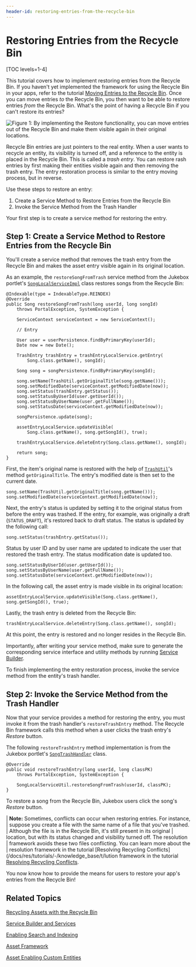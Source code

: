 ```yaml
---
header-id: restoring-entries-from-the-recycle-bin
---
```


# Restoring Entries from the Recycle Bin

[TOC levels=1-4]

This tutorial covers how to implement restoring entries from the Recycle Bin. If
you haven't yet implemented the framework for using the Recycle Bin in your
apps, refer to the tutorial 
[Moving Entries to the Recycle Bin](/docs/mov/tutorials/-/knowledge_base/t/ng-entries-to-the-recycle-bin).
Once you can move entries *to* the Recycle Bin, you then want to be able to
restore entries *from* the Recycle Bin. What's the point of having a
Recycle Bin if you can't restore its entries?

![Figure 1: By implementing the *Restore* functionality, you can move entries out of the Recycle Bin and make them visible again in their original locations.](../../images/restore-entry-rb.png)

Recycle Bin entries are just pointers to the real entity. When a user wants to
recycle an entity, its visibility is turned off, and a reference to the entity
is placed in the Recycle Bin. This is called a *trash entry*. You can restore
rash entries by first making their entities visible again and then removing the
trash entry. The entry restoration process is similar to the entry moving
process, but in reverse. 

Use these steps to restore an entry: 

1. Create a Service Method to Restore Entries from the Recycle Bin
2. Invoke the Service Method from the Trash Handler

Your first step is to create a service method for restoring the entry.

## Step 1: Create a Service Method to Restore Entries from the Recycle Bin

You'll create a service method that removes the trash entry from the Recycle Bin
and makes the asset entry visible again in its original location. 

As an example, the `restoreSongFromTrash` service method from the Jukebox
portlet's [`SongLocalServiceImpl`](https://github.com/liferay-labs/jukebox-portlet/blob/6.2.x/docroot/WEB-INF/src/org/liferay/jukebox/service/impl/SongLocalServiceImpl.java)
class restores songs from the Recycle Bin:

    @Indexable(type = IndexableType.REINDEX)
    @Override
    public Song restoreSongFromTrash(long userId, long songId)
        throws PortalException, SystemException {

        ServiceContext serviceContext = new ServiceContext();

        // Entry

        User user = userPersistence.findByPrimaryKey(userId);
        Date now = new Date();

        TrashEntry trashEntry = trashEntryLocalService.getEntry(
            Song.class.getName(), songId);

        Song song = songPersistence.findByPrimaryKey(songId);

        song.setName(TrashUtil.getOriginalTitle(song.getName()));
        song.setModifiedDate(serviceContext.getModifiedDate(now));
        song.setStatus(trashEntry.getStatus());
        song.setStatusByUserId(user.getUserId());
        song.setStatusByUserName(user.getFullName());
        song.setStatusDate(serviceContext.getModifiedDate(now));

        songPersistence.update(song);

        assetEntryLocalService.updateVisible(
            Song.class.getName(), song.getSongId(), true);

        trashEntryLocalService.deleteEntry(Song.class.getName(), songId);

        return song;
    }

First, the item's original name is restored with the help of [`TrashUtil`](https://docs.liferay.com/portal/6.2/javadocs/com/liferay/portlet/trash/util/TrashUtil.html)'s
method `getOriginalTitle`. The entry's modified date is then set to the current
date. 

    song.setName(TrashUtil.getOriginalTitle(song.getName()));
    song.setModifiedDate(serviceContext.getModifiedDate(now));

Next, the entry's status is updated by setting it to the original status from
before the entry was trashed. If the entry, for example, was originally a draft
(`STATUS_DRAFT`), it's restored back to draft status. The status is updated by
the following call:

    song.setStatus(trashEntry.getStatus());

Status by user ID and by user name are updated to indicate the user that
restored the trash entry. The status modification date is updated too.

    song.setStatusByUserId(user.getUserId());
    song.setStatusByUserName(user.getFullName());
    song.setStatusDate(serviceContext.getModifiedDate(now));

In the following call, the asset entry is made visible in its original location:

    assetEntryLocalService.updateVisible(Song.class.getName(), song.getSongId(), true);

Lastly, the trash entry is deleted from the Recycle Bin:

    trashEntryLocalService.deleteEntry(Song.class.getName(), songId);

At this point, the entry is restored and no longer resides in the Recycle Bin.

Importantly, after writing your service method, make sure to generate the
corresponding service interface and utility methods by running [Service Builder](/docs/6-2/tutorials/-/knowledge_base/t/running-service-builder-and-understanding-the-generated-code).

To finish implementing the entry restoration process, invoke the service method 
from the entity's trash handler.

## Step 2: Invoke the Service Method from the Trash Handler

Now that your service provides a method for restoring the entry, you must invoke
it from the trash handler's `restoreTrashEntry` method. The Recycle Bin
framework calls this method when a user clicks the trash entry's *Restore*
button. 

The following `restoreTrashEntry` method implementation is from the Jukebox
portlet's [`SongTrashHandler`](https://github.com/liferay-labs/jukebox-portlet/blob/6.2.x/docroot/WEB-INF/src/org/liferay/jukebox/trash/SongTrashHandler.java)
class. 

    @Override
    public void restoreTrashEntry(long userId, long classPK)
        throws PortalException, SystemException {

        SongLocalServiceUtil.restoreSongFromTrash(userId, classPK);
    }

To restore a song from the Recycle Bin, Jukebox users click the song's *Restore*
button. 

| **Note:** Sometimes, conflicts can occur when restoring entries. For instance,
| suppose you create a file with the same name of a file that you've trashed.
| Although the file is in the Recycle Bin, it's still present in its original
| location, but with its status changed and visibility turned off. The resolution
| framework avoids these two files conflicting. You can learn more about the
| resolution framework in the tutorial [Resolving Recycling Conflicts](/docs/res/tutorials/-/knowledge_base/t/lution framework in the tutorial [Resolving Recycling Conflicts](/develop/tutorials/-/knowledge_base/resolving-recycling-conflicts).

You now know how to provide the means for users to restore your app's entries
from the Recycle Bin!

## Related Topics

[Recycling Assets with the Recycle Bin](/docs/6-2/user/-/knowledge_base/u/recycling-assets-with-the-recycle-bin)

[Service Builder and Services](/docs/6-2/tutorials/-/knowledge_base/t/service-builder)

[Enabling Search and Indexing](/docs/6-2/tutorials/-/knowledge_base/t/enabling-search-and-indexing)

[Asset Framework](/docs/6-2/tutorials/-/knowledge_base/t/asset-framework)

[Asset Enabling Custom Entities](/docs/6-2/tutorials/-/knowledge_base/t/asset-enabling-custom-entities)
